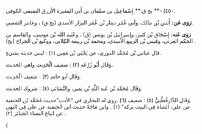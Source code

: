 ٤٥٠) -** بخ ق:** إِسْمَاعِيل بن سلمان بن أَبي المغيرة الأزرق التميمي الكوفي.

**رَوَى عَن:** أَنَس بْن مالك، وأبي عُمَر دينار بْن عُمَر البزار الأسدي (بخ ق) ، وعامر الشعبي.

**رَوَى عَنه:** إِسْحَاق بْن كثير، وإسرائيل بْن يونس (ق) ، وعُبَيد الله بْن موسى، والقاسم بن الحكم العرني، وقيس بْن الربيع الأسدي، ومحمد بْن ربيعة الكِلابي، ووكيع بْن الجراح (بخ) .

قال عباس بْن مُحَمَّد الدوري، عن يَحْيَى بْن مَعِين (١) : ليس حديثه بشيءٍ.

وَقَال أَبُو زُرْعَة (٢) : ضعيف الْحَدِيث واهي الحديث.

وَقَال أبو حاتم (٣) : ضعيف الْحَدِيث.

وَقَال مُحَمَّد بْن عَبد اللَّهِ بْن نمير، والنَّسَائي (٤) : متروك الحديث.

وَقَال الدَّارَقُطْنِيُّ (٥) : ضعيف (٦) .روى له البخاري في "الأدب"حديث مُحَمَّد بْن الحنفية عن علي: الشاة فِي البيت بركة" (١) . وابن مَاجَهْ حديث ابن الحنفية عن علي فِي النهي عن اتباع النساء الجنائز (٢) .

(